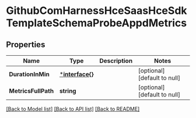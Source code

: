 # GithubComHarnessHceSaasHceSdkTemplateSchemaProbeAppdMetrics

## Properties
Name | Type | Description | Notes
------------ | ------------- | ------------- | -------------
**DurationInMin** | [***interface{}**](interface{}.md) |  | [optional] [default to null]
**MetricsFullPath** | **string** |  | [optional] [default to null]

[[Back to Model list]](../README.md#documentation-for-models) [[Back to API list]](../README.md#documentation-for-api-endpoints) [[Back to README]](../README.md)

